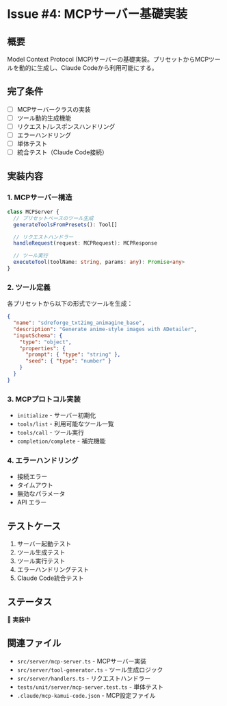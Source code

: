 # Issue #4: MCPサーバー基礎実装

## 概要
Model Context Protocol (MCP)サーバーの基礎実装。プリセットからMCPツールを動的に生成し、Claude Codeから利用可能にする。

## 完了条件
- [ ] MCPサーバークラスの実装
- [ ] ツール動的生成機能
- [ ] リクエスト/レスポンスハンドリング
- [ ] エラーハンドリング
- [ ] 単体テスト
- [ ] 統合テスト（Claude Code接続）

## 実装内容

### 1. MCPサーバー構造
```typescript
class MCPServer {
  // プリセットベースのツール生成
  generateToolsFromPresets(): Tool[]

  // リクエストハンドラー
  handleRequest(request: MCPRequest): MCPResponse

  // ツール実行
  executeTool(toolName: string, params: any): Promise<any>
}
```

### 2. ツール定義
各プリセットから以下の形式でツールを生成：
```json
{
  "name": "sdreforge_txt2img_animagine_base",
  "description": "Generate anime-style images with ADetailer",
  "inputSchema": {
    "type": "object",
    "properties": {
      "prompt": { "type": "string" },
      "seed": { "type": "number" }
    }
  }
}
```

### 3. MCPプロトコル実装
- `initialize` - サーバー初期化
- `tools/list` - 利用可能なツール一覧
- `tools/call` - ツール実行
- `completion/complete` - 補完機能

### 4. エラーハンドリング
- 接続エラー
- タイムアウト
- 無効なパラメータ
- API エラー

## テストケース
1. サーバー起動テスト
2. ツール生成テスト
3. ツール実行テスト
4. エラーハンドリングテスト
5. Claude Code統合テスト

## ステータス
**🚧 実装中**

## 関連ファイル
- `src/server/mcp-server.ts` - MCPサーバー実装
- `src/server/tool-generator.ts` - ツール生成ロジック
- `src/server/handlers.ts` - リクエストハンドラー
- `tests/unit/server/mcp-server.test.ts` - 単体テスト
- `.claude/mcp-kamui-code.json` - MCP設定ファイル